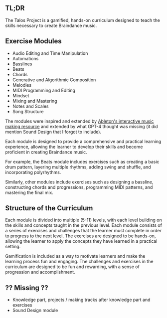 ## TL;DR

The Talos Project is a gamified, hands-on curriculum designed to teach the skills necessary to create Braindance music.

## Exercise Modules

- Audio Editing and Time Manipulation
- Automations
- Basslines
- Beats
- Chords
- Generative and Algorithmic Composition
- Melodies
- MIDI Programming and Editing
- Mindset
- Mixing and Mastering
- Notes and Scales
- Song Structure


The modules were inspired and extended by [Ableton's interactive music making resource](https://learningmusic.ableton.com/) and extended by what GPT-4 thought was missing (it did mention Sound Design that I forgot to include).

Each module is designed to provide a comprehensive and practical learning experience, allowing the learner to develop their skills and become proficient in creating Braindance music.

For example, the Beats module includes exercises such as creating a basic drum pattern, layering multiple rhythms, adding swing and shuffle, and incorporating polyrhythms.

Similarly, other modules include exercises such as designing a bassline, constructing chords and progressions, programming MIDI patterns, and mastering the final mix.

## Structure of the Curriculum

Each module is divided into multiple (5-11) levels, with each level building on the skills and concepts taught in the previous level. Each module consists of a series of exercises and challenges that the learner must complete in order to progress to the next level. The exercises are designed to be hands-on, allowing the learner to apply the concepts they have learned in a practical setting.

Gamification is included as a way to motivate learners and make the learning process fun and engaging. The challenges and exercises in the curriculum are designed to be fun and rewarding, with a sense of progression and accomplishment.

## ?? Missing ??

- Knowledge part, projects / making tracks after knowledge part and exercises
- Sound Design module

